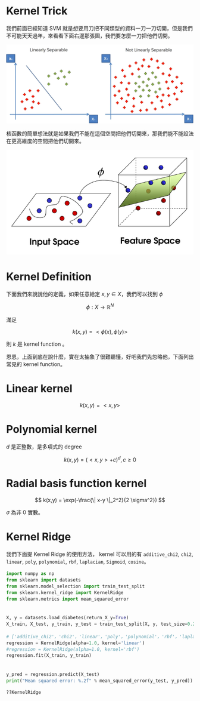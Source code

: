 <script src="https://cdn.mathjax.org/mathjax/latest/MathJax.js?config=TeX-AMS-MML_HTMLorMML" type="text/javascript"></script>
<script type="text/x-mathjax-config">
MathJax.Hub.Config({
    tex2jax: {
    inlineMath: [ ["$","$"], ["\(","\)"] ],
    processEscapes: true
    }
});
</script>



# Kernel Trick

我們前面已經知道 SVM 就是想要用刀把不同類型的資料一刀一刀切開，但是我們不可能天天過年，來看看下面右邊那張圖，我們要怎麼一刀把他們切開。



![SVM nolinear](../../../images/SVM_nolinear_example.png)


核函數的簡單想法就是如果我們不能在這個空間把他們切開來，那我們能不能設法在更高維度的空間把他們切開來。



![kernel trick](../../../images/Kernel_Function_Pic.png)


# Kernel Definition

下面我們來說說他的定義，如果任意給定 $x,y \in X$，我們可以找到 $\phi$ 

$$
\phi : X \longrightarrow {\mathbb R}^N
$$

滿足

$$
k(x,y) = <\phi(x), \phi(y)>
$$

則 $k$ 是 kernel function 。 <br>

恩恩，上面到底在說什麼，實在太抽象了很難聽懂，好吧我們先忽略他，下面列出常見的 kernel function。



# Linear kernel

$$
k(x,y) =  <x,y>
$$

# Polynomial kernel

$d$ 是正整數，是多項式的 degree 

$$
k(x,y) = (<x,y> + c)^d, c \geq 0
$$

# Radial basis function kernel

$$
k(x,y) = \exp(-\frac{\| x-y \|_2^2}{2 \sigma^2})
$$

$\sigma$ 為非 0 實數。



# Kernel Ridge

我們下面提 Kernel Ridge 的使用方法， kernel 可以用的有 ``additive_chi2``, ``chi2``,
``linear``, ``poly``, ``polynomial``, ``rbf``, 
``laplacian``, ``Sigmoid``, ``cosine``。



```python 
import numpy as np
from sklearn import datasets
from sklearn.model_selection import train_test_split
from sklearn.kernel_ridge import KernelRidge
from sklearn.metrics import mean_squared_error


X, y = datasets.load_diabetes(return_X_y=True)
X_train, X_test, y_train, y_test = train_test_split(X, y, test_size=0.2, random_state=87)

# ['additive_chi2'，'chi2'，'linear'，'poly'，'polynomial'，'rbf'，'laplacian'，'Sigmoid'，'cosine']
regression = KernelRidge(alpha=1.0, kernel='linear')
#regression = KernelRidge(alpha=1.0, kernel='rbf')
regression.fit(X_train, y_train)


y_pred = regression.predict(X_test)
print("Mean squared error: %.2f" % mean_squared_error(y_test, y_pred))

```


```python 
??KernelRidge
```
